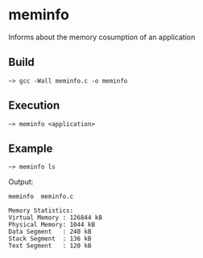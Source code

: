 # meminfo
Informs about the memory cosumption of an application

## Build
```
~> gcc -Wall meminfo.c -o meminfo
```
## Execution
```
~> meminfo <application>
```
## Example
```
~> meminfo ls
```
Output:
```
meminfo  meminfo.c

Memory Statistics:
Virtual Memory : 126844 kB
Physical Memory: 1044 kB
Data Segment   : 240 kB
Stack Segment  : 136 kB
Text Segment   : 120 kB
```

